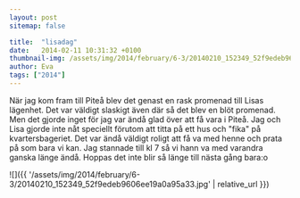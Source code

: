 ```yaml
---
layout: post
sitemap: false

title:  "lisadag"
date:   2014-02-11 10:31:32 +0100
thumbnail-img: /assets/img/2014/february/6-3/20140210_152349_52f9edeb9606ee19a0a95a33.jpg
author: Eva
tags: ["2014"]
---
```


När jag kom fram till Piteå blev det genast en rask promenad till Lisas lägenhet. Det var väldigt slaskigt även där så det blev en blöt promenad. Men det gjorde inget för jag var ändå glad över att få vara i Piteå. Jag och Lisa gjorde inte nåt speciellt förutom att titta på ett hus och "fika" på kvartersbageriet. Det var ändå väldigt roligt att få va med henne och prata på som bara vi kan. Jag stannade till kl 7 så vi hann va med varandra ganska länge ändå.  Hoppas det inte blir så länge till nästa gång bara:o

![]({{ '/assets/img/2014/february/6-3/20140210_152349_52f9edeb9606ee19a0a95a33.jpg'  | relative_url }})

